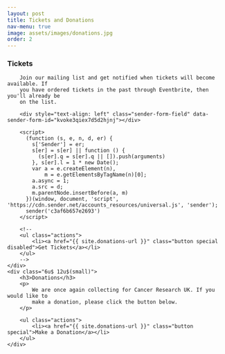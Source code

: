 ```yaml
---
layout: post
title: Tickets and Donations
nav-menu: true
image: assets/images/donations.jpg
order: 2
---
```

<div class="row">
	<div class="6u 12u$(small)">
		<h3>Tickets</h3>

        Join our mailing list and get notified when tickets will become available. If
        you have ordered tickets in the past through Eventbrite, then you'll already be
        on the list.

        <div style="text-align: left" class="sender-form-field" data-sender-form-id="kvoke3qiex7d5d2hjnj"></div>

        <script>
          (function (s, e, n, d, er) {
            s['Sender'] = er;
            s[er] = s[er] || function () {
              (s[er].q = s[er].q || []).push(arguments)
            }, s[er].l = 1 * new Date();
            var a = e.createElement(n),
                m = e.getElementsByTagName(n)[0];
            a.async = 1;
            a.src = d;
            m.parentNode.insertBefore(a, m)
          })(window, document, 'script', 'https://cdn.sender.net/accounts_resources/universal.js', 'sender');
          sender('c3af6b657e2693')
        </script>

        <!--
        <ul class="actions">
            <li><a href="{{ site.donations-url }}" class="button special disabled">Get Tickets</a></li>
        </ul>
        -->
	</div>
	<div class="6u$ 12u$(small)">
		<h3>Donations</h3>
		<p>
            We are once again collecting for Cancer Research UK. If you would like to
            make a donation, please click the button below.
        </p>

        <ul class="actions">
            <li><a href="{{ site.donations-url }}" class="button special">Make a Donation</a></li>
        </ul>
	</div>
</div>


